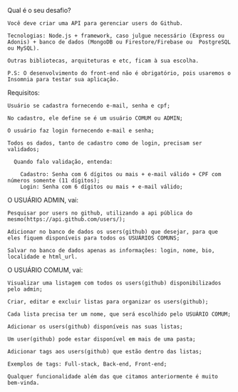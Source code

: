

Qual é o seu desafio?

    Você deve criar uma API para gerenciar users do Github.

    Tecnologias: Node.js + framework, caso julgue necessário (Express ou Adonis) + banco de dados (MongoDB ou Firestore/Firebase ou  PostgreSQL ou MySQL).

    Outras bibliotecas, arquiteturas e etc, ficam à sua escolha.

    P.S: O desenvolvimento do front-end não é obrigatório, pois usaremos o Insomnia para testar sua aplicação.



Requisitos:

    Usuário se cadastra fornecendo e-mail, senha e cpf;

    No cadastro, ele define se é um usuário COMUM ou ADMIN;

    O usuário faz login fornecendo e-mail e senha;

    Todos os dados, tanto de cadastro como de login, precisam ser validados; 

      Quando falo validação, entenda:

        Cadastro: Senha com 6 dígitos ou mais + e-mail válido + CPF com números somente (11 dígitos);
        Login: Senha com 6 dígitos ou mais + e-mail válido;



O USUÁRIO ADMIN, vai:

    Pesquisar por users no github, utilizando a api pública do mesmo(https://api.github.com/users/);

    Adicionar no banco de dados os users(github) que desejar, para que eles fiquem disponíveis para todos os USUÁRIOS COMUNS;

    Salvar no banco de dados apenas as informações: login, nome, bio, localidade e html_url.



O USUÁRIO COMUM, vai:

    Visualizar uma listagem com todos os users(github) disponibilizados pelo admin;

    Criar, editar e excluir listas para organizar os users(github);

    Cada lista precisa ter um nome, que será escolhido pelo USUÁRIO COMUM;

    Adicionar os users(github) disponíveis nas suas listas;

    Um user(github) pode estar disponível em mais de uma pasta;

    Adicionar tags aos users(github) que estão dentro das listas;

    Exemplos de tags: Full-stack, Back-end, Front-end;

    Qualquer funcionalidade além das que citamos anteriormente é muito bem-vinda.





